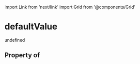 import Link from 'next/link'
import Grid from '@components/Grid'

# defaultValue

undefined

## Property of




